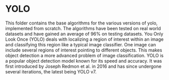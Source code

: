 # YOLO
This folder contains the base algorithms for the various versions of yolo, implemented from scratch. The algorithms have been tested on real world datasets and have gained an average of 96% on testing datasets.
You Only Look Once (YOLO) deals with localizing a region of interest within an image and classifying this region like a typical image classifier. One image can include several regions of interest pointing to different objects. This makes object detection a more advanced problem of image classification.
YOLO is a popular object detection model known for its speed and accuracy. It was first introduced by Joseph Redmon et al. in 2016 and has since undergone several iterations, the latest being YOLO v7.
